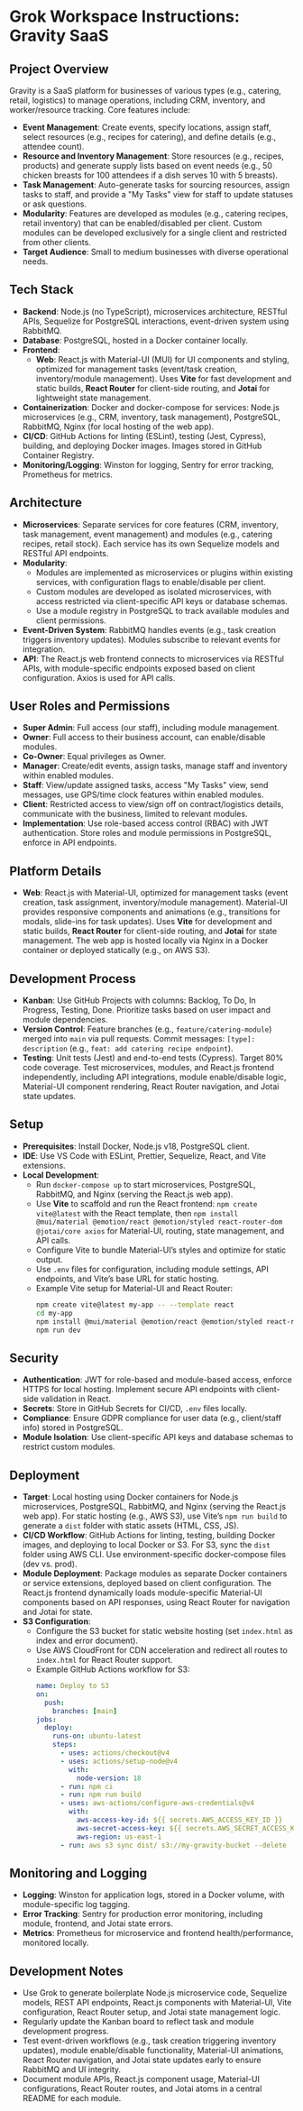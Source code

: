 # Grok Workspace Instructions: Gravity SaaS

## Project Overview

Gravity is a SaaS platform for businesses of various types (e.g., catering, retail, logistics) to manage operations, including CRM, inventory, and worker/resource tracking. Core features include:

- **Event Management**: Create events, specify locations, assign staff, select resources (e.g., recipes for catering), and define details (e.g., attendee count).
- **Resource and Inventory Management**: Store resources (e.g., recipes, products) and generate supply lists based on event needs (e.g., 50 chicken breasts for 100 attendees if a dish serves 10 with 5 breasts).
- **Task Management**: Auto-generate tasks for sourcing resources, assign tasks to staff, and provide a "My Tasks" view for staff to update statuses or ask questions.
- **Modularity**: Features are developed as modules (e.g., catering recipes, retail inventory) that can be enabled/disabled per client. Custom modules can be developed exclusively for a single client and restricted from other clients.
- **Target Audience**: Small to medium businesses with diverse operational needs.

## Tech Stack

- **Backend**: Node.js (no TypeScript), microservices architecture, RESTful APIs, Sequelize for PostgreSQL interactions, event-driven system using RabbitMQ.
- **Database**: PostgreSQL, hosted in a Docker container locally.
- **Frontend**:
  - **Web**: React.js with Material-UI (MUI) for UI components and styling, optimized for management tasks (event/task creation, inventory/module management). Uses **Vite** for fast development and static builds, **React Router** for client-side routing, and **Jotai** for lightweight state management.
- **Containerization**: Docker and docker-compose for services: Node.js microservices (e.g., CRM, inventory, task management), PostgreSQL, RabbitMQ, Nginx (for local hosting of the web app).
- **CI/CD**: GitHub Actions for linting (ESLint), testing (Jest, Cypress), building, and deploying Docker images. Images stored in GitHub Container Registry.
- **Monitoring/Logging**: Winston for logging, Sentry for error tracking, Prometheus for metrics.

## Architecture

- **Microservices**: Separate services for core features (CRM, inventory, task management, event management) and modules (e.g., catering recipes, retail stock). Each service has its own Sequelize models and RESTful API endpoints.
- **Modularity**:
  - Modules are implemented as microservices or plugins within existing services, with configuration flags to enable/disable per client.
  - Custom modules are developed as isolated microservices, with access restricted via client-specific API keys or database schemas.
  - Use a module registry in PostgreSQL to track available modules and client permissions.
- **Event-Driven System**: RabbitMQ handles events (e.g., task creation triggers inventory updates). Modules subscribe to relevant events for integration.
- **API**: The React.js web frontend connects to microservices via RESTful APIs, with module-specific endpoints exposed based on client configuration. Axios is used for API calls.

## User Roles and Permissions

- **Super Admin**: Full access (our staff), including module management.
- **Owner**: Full access to their business account, can enable/disable modules.
- **Co-Owner**: Equal privileges as Owner.
- **Manager**: Create/edit events, assign tasks, manage staff and inventory within enabled modules.
- **Staff**: View/update assigned tasks, access "My Tasks" view, send messages, use GPS/time clock features within enabled modules.
- **Client**: Restricted access to view/sign off on contract/logistics details, communicate with the business, limited to relevant modules.
- **Implementation**: Use role-based access control (RBAC) with JWT authentication. Store roles and module permissions in PostgreSQL, enforce in API endpoints.

## Platform Details

- **Web**: React.js with Material-UI, optimized for management tasks (event creation, task assignment, inventory/module management). Material-UI provides responsive components and animations (e.g., transitions for modals, slide-ins for task updates). Uses **Vite** for development and static builds, **React Router** for client-side routing, and **Jotai** for state management. The web app is hosted locally via Nginx in a Docker container or deployed statically (e.g., on AWS S3).

## Development Process

- **Kanban**: Use GitHub Projects with columns: Backlog, To Do, In Progress, Testing, Done. Prioritize tasks based on user impact and module dependencies.
- **Version Control**: Feature branches (e.g., `feature/catering-module`) merged into `main` via pull requests. Commit messages: `[type]: description` (e.g., `feat: add catering recipe endpoint`).
- **Testing**: Unit tests (Jest) and end-to-end tests (Cypress). Target 80% code coverage. Test microservices, modules, and React.js frontend independently, including API integrations, module enable/disable logic, Material-UI component rendering, React Router navigation, and Jotai state updates.

## Setup

- **Prerequisites**: Install Docker, Node.js v18, PostgreSQL client.
- **IDE**: Use VS Code with ESLint, Prettier, Sequelize, React, and Vite extensions.
- **Local Development**:
  - Run `docker-compose up` to start microservices, PostgreSQL, RabbitMQ, and Nginx (serving the React.js web app).
  - Use **Vite** to scaffold and run the React frontend: `npm create vite@latest` with the React template, then `npm install @mui/material @emotion/react @emotion/styled react-router-dom @jotai/core axios` for Material-UI, routing, state management, and API calls.
  - Configure Vite to bundle Material-UI’s styles and optimize for static output.
  - Use `.env` files for configuration, including module settings, API endpoints, and Vite’s base URL for static hosting.
  - Example Vite setup for Material-UI and React Router:
    ```bash
    npm create vite@latest my-app -- --template react
    cd my-app
    npm install @mui/material @emotion/react @emotion/styled react-router-dom @jotai/core axios
    npm run dev
    ```

## Security

- **Authentication**: JWT for role-based and module-based access, enforce HTTPS for local hosting. Implement secure API endpoints with client-side validation in React.
- **Secrets**: Store in GitHub Secrets for CI/CD, `.env` files locally.
- **Compliance**: Ensure GDPR compliance for user data (e.g., client/staff info) stored in PostgreSQL.
- **Module Isolation**: Use client-specific API keys and database schemas to restrict custom modules.

## Deployment

- **Target**: Local hosting using Docker containers for Node.js microservices, PostgreSQL, RabbitMQ, and Nginx (serving the React.js web app). For static hosting (e.g., AWS S3), use Vite’s `npm run build` to generate a `dist` folder with static assets (HTML, CSS, JS).
- **CI/CD Workflow**: GitHub Actions for linting, testing, building Docker images, and deploying to local Docker or S3. For S3, sync the `dist` folder using AWS CLI. Use environment-specific docker-compose files (dev vs. prod).
- **Module Deployment**: Package modules as separate Docker containers or service extensions, deployed based on client configuration. The React.js frontend dynamically loads module-specific Material-UI components based on API responses, using React Router for navigation and Jotai for state.
- **S3 Configuration**:
  - Configure the S3 bucket for static website hosting (set `index.html` as index and error document).
  - Use AWS CloudFront for CDN acceleration and redirect all routes to `index.html` for React Router support.
  - Example GitHub Actions workflow for S3:
    ```yaml
    name: Deploy to S3
    on:
      push:
        branches: [main]
    jobs:
      deploy:
        runs-on: ubuntu-latest
        steps:
          - uses: actions/checkout@v4
          - uses: actions/setup-node@v4
            with:
              node-version: 18
          - run: npm ci
          - run: npm run build
          - uses: aws-actions/configure-aws-credentials@v4
            with:
              aws-access-key-id: ${{ secrets.AWS_ACCESS_KEY_ID }}
              aws-secret-access-key: ${{ secrets.AWS_SECRET_ACCESS_KEY }}
              aws-region: us-east-1
          - run: aws s3 sync dist/ s3://my-gravity-bucket --delete
    ```

## Monitoring and Logging

- **Logging**: Winston for application logs, stored in a Docker volume, with module-specific log tagging.
- **Error Tracking**: Sentry for production error monitoring, including module, frontend, and Jotai state errors.
- **Metrics**: Prometheus for microservice and frontend health/performance, monitored locally.

## Development Notes

- Use Grok to generate boilerplate Node.js microservice code, Sequelize models, REST API endpoints, React.js components with Material-UI, Vite configuration, React Router setup, and Jotai state management logic.
- Regularly update the Kanban board to reflect task and module development progress.
- Test event-driven workflows (e.g., task creation triggering inventory updates), module enable/disable functionality, Material-UI animations, React Router navigation, and Jotai state updates early to ensure RabbitMQ and UI integrity.
- Document module APIs, React.js component usage, Material-UI configurations, React Router routes, and Jotai atoms in a central README for each module.
